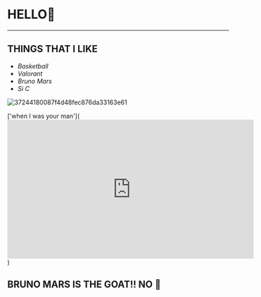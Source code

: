 # HELLO🌹
---
## **THINGS THAT I LIKE**

- *Basketball*
- *Valorant*
- *Bruno Mars*
- *Si C*

![37244180087f4d48fec876da33163e61](https://user-images.githubusercontent.com/118234187/202935304-1c238b4a-cc33-4af3-9c41-072f2bc4aefd.jpg)

['when I was your man'](<iframe width="560" height="315" src="https://www.youtube.com/embed/ekzHIouo8Q4" title="YouTube video player" frameborder="0" allow="accelerometer; autoplay; clipboard-write; encrypted-media; gyroscope; picture-in-picture" allowfullscreen></iframe>)

## BRUNO MARS IS THE GOAT!! NO 🧢
